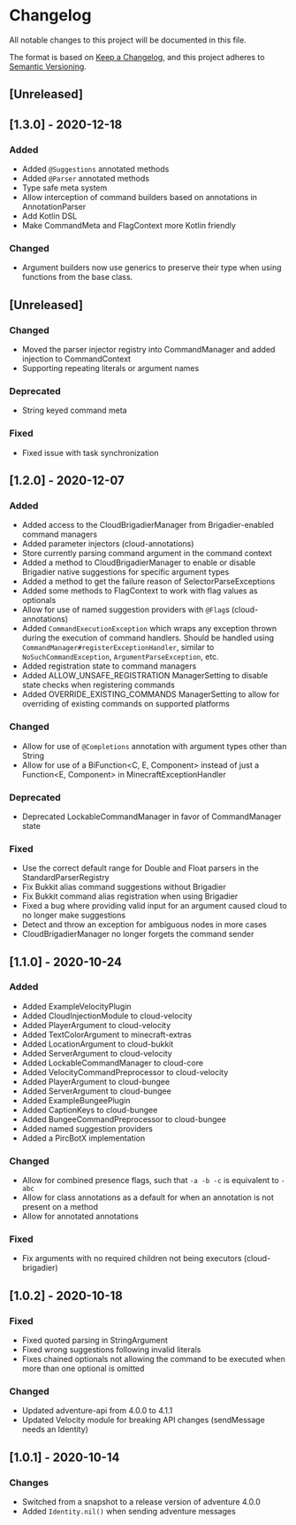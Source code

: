 # Changelog
All notable changes to this project will be documented in this file.

The format is based on [Keep a Changelog](https://keepachangelog.com/en/1.0.0/),
and this project adheres to [Semantic Versioning](https://semver.org/spec/v2.0.0.html).

## [Unreleased]

## [1.3.0] - 2020-12-18

### Added
 - Added `@Suggestions` annotated methods
 - Added `@Parser` annotated methods
 - Type safe meta system
 - Allow interception of command builders based on annotations in AnnotationParser
 - Add Kotlin DSL
 - Make CommandMeta and FlagContext more Kotlin friendly

### Changed
 - Argument builders now use generics to preserve their type when using functions from the base class.

## [Unreleased]

### Changed
 - Moved the parser injector registry into CommandManager and added injection to CommandContext
 - Supporting repeating literals or argument names

### Deprecated
 - String keyed command meta

### Fixed
 - Fixed issue with task synchronization

## [1.2.0] - 2020-12-07

### Added
 - Added access to the CloudBrigadierManager from Brigadier-enabled command managers
 - Added parameter injectors (cloud-annotations)
 - Store currently parsing command argument in the command context
 - Added a method to CloudBrigadierManager to enable or disable Brigadier native suggestions for specific argument types
 - Added a method to get the failure reason of SelectorParseExceptions
 - Added some methods to FlagContext to work with flag values as optionals
 - Allow for use of named suggestion providers with `@Flag`s (cloud-annotations)
 - Added `CommandExecutionException` which wraps any exception thrown during the execution of command handlers. Should be
  handled using `CommandManager#registerExceptionHandler`, similar to `NoSuchCommandException`, `ArgumentParseException`, etc.
 - Added registration state to command managers
 - Added ALLOW_UNSAFE_REGISTRATION ManagerSetting to disable state checks when registering commands
 - Added OVERRIDE_EXISTING_COMMANDS ManagerSetting to allow for overriding of existing commands on supported platforms
 
### Changed
 - Allow for use of `@Completions` annotation with argument types other than String
 - Allow for use of a BiFunction<C, E, Component> instead of just a Function<E, Component> in MinecraftExceptionHandler
 
### Deprecated
 - Deprecated LockableCommandManager in favor of CommandManager state
 
### Fixed
 - Use the correct default range for Double and Float parsers in the StandardParserRegistry
 - Fix Bukkit alias command suggestions without Brigadier
 - Fix Bukkit command alias registration when using Brigadier
 - Fixed a bug where providing valid input for an argument caused cloud to no longer make suggestions
 - Detect and throw an exception for ambiguous nodes in more cases
 - CloudBrigadierManager no longer forgets the command sender

## [1.1.0] - 2020-10-24

### Added
 - Added ExampleVelocityPlugin
 - Added CloudInjectionModule to cloud-velocity
 - Added PlayerArgument to cloud-velocity
 - Added TextColorArgument to minecraft-extras
 - Added LocationArgument to cloud-bukkit
 - Added ServerArgument to cloud-velocity
 - Added LockableCommandManager to cloud-core
 - Added VelocityCommandPreprocessor to cloud-velocity
 - Added PlayerArgument to cloud-bungee
 - Added ServerArgument to cloud-bungee
 - Added ExampleBungeePlugin
 - Added CaptionKeys to cloud-bungee
 - Added BungeeCommandPreprocessor to cloud-bungee
 - Added named suggestion providers
 - Added a PircBotX implementation

### Changed
 - Allow for combined presence flags, such that `-a -b -c` is equivalent to `-abc`
 - Allow for class annotations as a default for when an annotation is not present on a method
 - Allow for annotated annotations
 
### Fixed
 - Fix arguments with no required children not being executors (cloud-brigadier)

## [1.0.2] - 2020-10-18

### Fixed
 - Fixed quoted parsing in StringArgument
 - Fixed wrong suggestions following invalid literals
 - Fixes chained optionals not allowing the command to be executed when more than one optional is omitted

### Changed
 - Updated adventure-api from 4.0.0 to 4.1.1
 - Updated Velocity module for breaking API changes (sendMessage needs an Identity)

## [1.0.1] - 2020-10-14

### Changes
 - Switched from a snapshot to a release version of adventure 4.0.0
 - Added `Identity.nil()` when sending adventure messages
